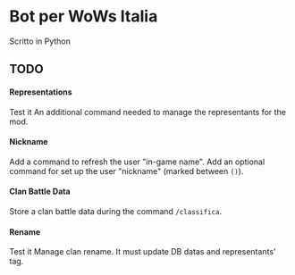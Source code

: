 # Bot per WoWs Italia
Scritto in Python

## TODO

#### Representations
Test it
An additional command needed to manage the representants for the mod.

#### Nickname
Add a command to refresh the user "in-game name".
Add an optional command for set up the user "nickname" (marked between `()`).

#### Clan Battle Data
Store a clan battle data during the command `/classifica`.

#### Rename
Test it
Manage clan rename. It must update DB datas and representants' tag.